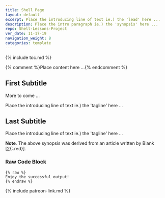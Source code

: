 ```yaml
---
title: Shell Page
layout: default
excerpt: Place the introducing line of text ie.) the 'lead' here ...
description: Place the intro paragraph ie.) the 'synopsis' here ...
repo: Shell-Lessons-Project 
ver_date: 11-17-19
navigation_weight: 8
categories: template
---
```

{% include toc.md %}

{% comment %}Place content here ...{% endcomment %}

## First Subtitle

More to come ...

Place the introducing line of text ie.) the 'tagline' here ...

## Last Subtitle

Place the introducing line of text ie.) the 'tagline' here ...

**Note**. The above synopsis was derived from an article written by Blank [[2](#BLANK){:.red}].

### Raw Code Block

```liquid
{% raw %}
Enjoy the successful output!
{% endraw %}
```

{% include patreon-link.md %}
